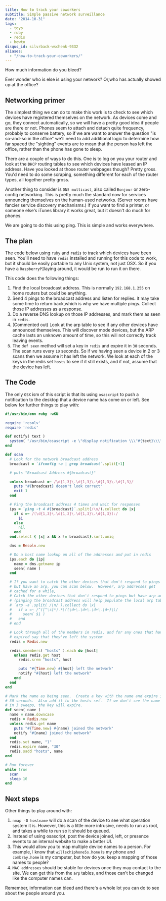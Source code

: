 ```yaml
---
title: How to track your coworkers
subtitle: Simple passive network surveillance
date: "2014-10-31"
tags:
  - toys
  - ruby
  - redis
  - howto
disqus_id: silvrback-wschenk-9332
aliases:
  - "/how-to-track-your-coworkers/"
---
```


How much information do you bleed?

Ever wonder who is else is using your network?  Or,who has actually showed up at the office?

## Networking primer

The simplest thing we can do to make this work is to check to see which devices have registered themselves on the network.  As devices come and go, they connect automatically, so we will have a pretty good idea if people are there or not.  Phones seem to attach and detach quite frequency, probably to conserve battery, so if we are want to answer the question "is so-and-so in the office" we'll need to add additional logic to determine how far spaced the "sighting" events are to mean that the person has left the office, rather than the phone has gone to sleep.

There are a couple of ways to do this. One is to log on you your router and look at the `DHCP` routing tables to see which devices have leased an IP address.  Have you looked at those router webpages though?  Pretty gross.  You'd need to do some scraping, something different for each of the router types, all together pretty gross.

Another thing to consider is `DNS multicast`, also called `Bonjour` or zero-config networking.  This is pretty much the standard now for services announcing themselves on the human-used networks.  (Server rooms have fancier service discovery mechanisms.)  If you want to find a printer, or someone else's iTunes library it works great, but it doesn't do much for phones.

We are going to do this using ping.   This is simple and works everywhere.

## The plan

The code below using `ruby` and `redis` to track which devices have been seen.  You'll need to have `redis` installed and running for this code to work, but it should be easily portable to any Unix system, not just OSX.  So if you have a `RaspberryPI`laying around, it would be run to run it on there.

This code does the following things:

1. Find the local broadcast address.  This is normally `192.168.1.255` on home routers but could be anything.
2. Send 4 pings to the broadcast address and listen for replies.  It may take some time to return back,which is why we have multiple pings.  Collect those IP addresses as a response.
3. Do a reverse DNS lookup on those IP addresses, and mark them as seen in `redis`.
4. (Commented out) Look at the arp table to see if any other devices have announced themselves.  This will discover mode devices, but the ARP cache lasts an unknown amount of time, so this will not correctly track leaving events.
5. The `def seen` method will set a key in `redis` and expire it in `30` seconds.  The scan runs every `10` seconds.  So if we having seen a device in 2 or 3 scans then we assume it has left the network.  We look at each of the keys in the redis set `hosts` to see if it still exists, and if not, assume that the device has left.

## The Code

The only `OSX` ism of this script is that its using `osascript` to push a notification to the desktop that a device name has come on or left.  See below for further things to play with:

```ruby
#!/usr/bin/env ruby -wKU

require 'resolv'
require 'redis'

def notify( text )
  system( "/usr/bin/osascript -e \"display notification \\\"#{text}\\\"\"" )
end

def scan
  # Look for the network broadcast address
  broadcast = `ifconfig -a | grep broadcast`.split[-1]

  # puts "Broadcast Address #{broadcast}"

  unless broadcast =~ /\d{1,3}\.\d{1,3}\.\d{1,3}\.\d{1,3}/
    puts "#{broadcast} doesn't look correct"
    exit 1
  end

  # Ping the broadcast address 4 times and wait for responses
  ips = `ping -t 4 #{broadcast}`.split(/\n/).collect do |x|
    if x =~ /(\d{1,3}\.\d{1,3}\.\d{1,3}\.\d{1,3}):/
      $1
    else
      nil
    end
  end.select { |x| x && x != broadcast}.sort.uniq

  dns = Resolv.new

  # Do a host name lookup on all of the addresses and put in redis
  ips.each do |ip|
    name = dns.getname ip
    seen( name )
  end

  # If you want to catch the other devices that don't respond to pings
  # but have an arp, you can scan below.  However, arp addresses get
  # cached for a while,
  # Catch the other devices that don't respond to pings but have arp addresses
  # (pinging the broadcast address will help populate the local arp table)
  # `arp -a`.split( /\n/ ).collect do |x|
  #   if x =~ /^([^\s]*).*\((\d+\.\d+\.\d+\.\d+)\)/
  #     seen( $1 )
  #   end
  # end

  # Look through all of the members in redis, and for any ones that have
  # expired say that they've left the system
  redis = Redis.new

  redis.smembers( "hosts" ).each do |host|
    unless redis.get host
      redis.srem "hosts", host

      puts "#{Time.new} #{host} left the network"
      notify "#{host} left the network"
    end
  end
end

# Mark the name as being seen.  Create a key with the name and expire it in
# 30 seconds.  Also add it to the hosts set.  If we don't see the name again
# in 3 sweeps, the key will expire.
def seen( name )
  name = name.downcase
  redis = Redis.new
  unless redis.get name
    puts "#{Time.new} #{name} joined the network"
    notify "#{name} joined the network"
  end
  redis.set name, "1"
  redis.expire name, "30"
  redis.sadd "hosts", name
end

# Run forever
while true
  scan
  sleep 10
end
```

## Next steps

Other things to play around with:

1. `nmap -O hostname` will do a scan of the device to see what operation system it is.  However, this is a little more intrusive, needs to run as root, and takes a while to run so it should be queued.
2. Instead of using osascript, post the device joined, left, or presence events to an internal website to make a better UI.
3. This would allow you to map multiple device names to a person.  For example, I know that `willschiphone5s.home` is my phone and `combray.home` is my computer, but how do you keep a mapping of those names to people?
4. `MAC addresses` should be stable for devices once they may contact to the site.  We can get this from the `arp` tables, and those can't be changed like the computer names can.

Remember, information can bleed and there's a whole lot you can do to see about the people around you.
